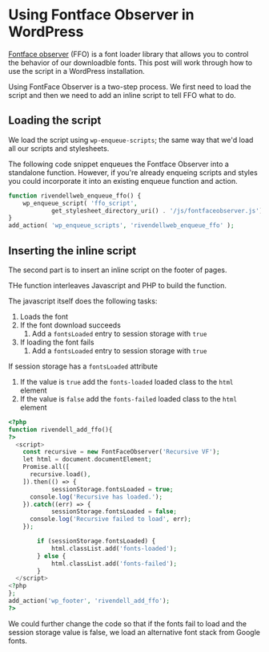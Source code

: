 # Using Fontface Observer in WordPress

[Fontface observer](https://fontfaceobserver.com) (FFO) is a font loader library that allows you to control the behavior of our downloadble fonts. This post will work through how to use the script in a WordPress installation.

Using FontFace Observer is a two-step process. We first need to load the script and then we need to add an inline script to tell FFO what to do.

## Loading the script

We load the script using `wp-enqueue-scripts`; the same way that we'd load all our scripts and stylesheets.

The following code snippet enqueues the Fontface Observer into a standalone function. However, if you're already enqueing scripts and styles you could incorporate it into an existing enqueue function and action.

```php
function rivendellweb_enqueue_ffo() {
	wp_enqueue_script( 'ffo_script',
			get_stylesheet_directory_uri() . '/js/fontfaceobserver.js');
}
add_action( 'wp_enqueue_scripts', 'rivendellweb_enqueue_ffo' );
```

## Inserting the inline script

The second part is to insert an inline script on the footer of pages.

THe function interleaves Javascript and PHP to build the function.

The javascript itself does the following tasks:
1. Loads the font
2. If the font download succeeds
   1. Add a `fontsLoaded` entry to session storage with `true`
3. If loading the font fails
   1. Add a `fontsLoaded` entry to session storage with `true`


If session storage has a `fontsLoaded` attribute

1. If the value is `true` add the `fonts-loaded` loaded class to the `html` element
2. If the value is `false` add the `fonts-failed` loaded class to the `html` element

```php
<?php
function rivendell_add_ffo(){
?>
  <script>
    const recursive = new FontFaceObserver('Recursive VF');
    let html = document.documentElement;
    Promise.all([
      recursive.load(),
    ]).then(() => {
			sessionStorage.fontsLoaded = true;
      console.log('Recursive has loaded.');
    }).catch((err) => {
			sessionStorage.fontsLoaded = false;
      console.log('Recursive failed to load', err);
    });

		if (sessionStorage.fontsLoaded) {
			html.classList.add('fonts-loaded');
		} else {
			html.classList.add('fonts-failed');
		}
  </script>
<?php
};
add_action('wp_footer', 'rivendell_add_ffo');
?>
```

We could further change the code so that if the fonts fail to load and the session storage value is false, we load an alternative font stack from Google fonts.
